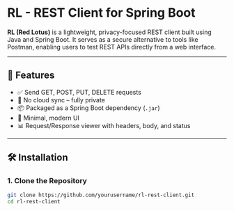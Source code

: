 # RL - REST Client for Spring Boot

**RL (Red Lotus)** is a lightweight, privacy-focused REST client built using Java and Spring Boot. It serves as a secure alternative to tools like Postman, enabling users to test REST APIs directly from a web interface.

---

## 🚀 Features

- ✅ Send GET, POST, PUT, DELETE requests
- 🔐 No cloud sync – fully private
- 📦 Packaged as a Spring Boot dependency (`.jar`)
- 🎨 Minimal, modern UI
- 📊 Request/Response viewer with headers, body, and status

---

## 🛠️ Installation

### 1. Clone the Repository

```bash
git clone https://github.com/yourusername/rl-rest-client.git
cd rl-rest-client
